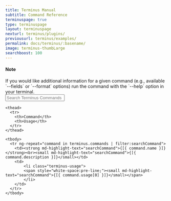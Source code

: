 ```yaml
---
title: Terminus Manual
subtitle: Command Reference
terminuspage: true
type: terminuspage
layout: terminuspage
nexturl: terminus/plugins/
previousurl: terminus/examples/
permalink: docs/terminus/:basename/
image: terminus-thumbLarge
searchboost: 100
---
```

<div class="alert alert-info" markdown="1">
<h4 class="info">Note</h4>
If you would like additional information for a given command (e.g., available `--fields` or `--format` options) run the command with the `--help` option in your terminal.
</div>

<!--Note: The contents of the command reference table cannot be edited in the docs project. This table is automatically generated using Terminus (terminus list --format=json). Submit feedback and report issues related to the contents of this table on the Terminus repo: https://github.com/pantheon-systems/terminus/issues -->

<div class="container col-md-12" ng-app="terminusCommandsApp" ng-controller="mainController">

  <form>
    <div class="form-group">
      <div class="input-group">
        <div class="input-group-addon"><i class="fa fa-search"></i></div>
        <input type="text" class="form-control" placeholder="Search Terminus Commands" ng-model="searchCommand">
        <div style="background:#fff;cursor:pointer;" ng-click="clearFilters()" class="input-group-addon">
        <span class="fa fa-times"></span>
        </div>
      </div>      
    </div>
  </form>
  <table class="table table-responsive table-bordered table-striped">

    <thead>
      <tr>
        <th>Command</th>
        <th>Usage</th>
      </tr>
    </thead>

    <tbody>
      <tr ng-repeat="command in terminus.commands | filter:searchCommand">
        <td><strong md-highlight-text="searchCommand">{[{ command.name }]}</strong><br><small md-highlight-text="searchCommand">{[{ command.description }]}</small></td>
        <td>
            <li class="terminus-usage">
            <span style="white-space:pre-line;"><small md-highlight-text="searchCommand">{[{ command.usage[0] }]}</small></span>
            </li>
        </td>
      </tr>
    </tbody>

  </table>
</div>
